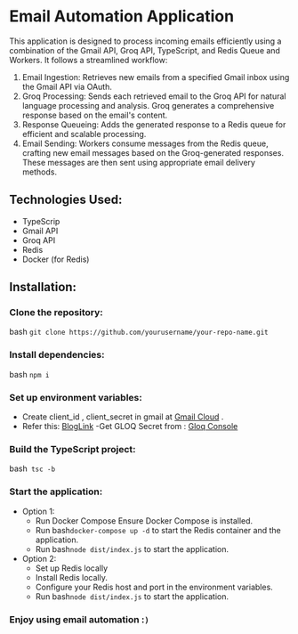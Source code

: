 # Email Automation Application

This application is designed to process incoming emails efficiently using a combination of the Gmail API, Groq API, TypeScript, and Redis Queue and Workers. It follows a streamlined workflow:

1. Email Ingestion: Retrieves new emails from a specified Gmail inbox using the Gmail API via OAuth.
2. Groq Processing: Sends each retrieved email to the Groq API for natural language processing and analysis. Groq generates a comprehensive response based on the email's content.
3. Response Queueing: Adds the generated response to a Redis queue for efficient and scalable processing.
4. Email Sending: Workers consume messages from the Redis queue, crafting new email messages based on the Groq-generated responses. These messages are then sent using appropriate email delivery methods.

## Technologies Used:

- TypeScrip
- Gmail API
- Groq API
- Redis
- Docker (for Redis)

## Installation:

### Clone the repository:

bash `git clone https://github.com/yourusername/your-repo-name.git`

### Install dependencies:

bash `npm i `

### Set up environment variables:

- Create client_id , client_secret in gmail at [Gmail Cloud](https://console.cloud.google.com/apis/dashboard) .
- Refer this: [BlogLink](https://mailtrap.io/blog/send-emails-with-gmail-api/)
-Get GLOQ Secret from : [Gloq Console](https://console.groq.com)

### Build the TypeScript project:

bash` tsc -b`

### Start the application:

- Option 1:
  - Run Docker Compose Ensure Docker Compose is installed.
  - Run bash`docker-compose up -d` to start the Redis container and the application.
  - Run bash`node dist/index.js` to start the application.
- Option 2:
  - Set up Redis locally
  - Install Redis locally.
  - Configure your Redis host and port in the environment variables.
  - Run bash`node dist/index.js` to start the application.

### Enjoy using email automation :`)`
